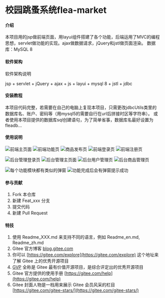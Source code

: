 # 校园跳蚤系统flea-market

#### 介绍
本项目用的jsp做前端页面，用layui组件搭建了各个功能，后端运用了MVC的编程思想，servlet做功能的实现。ajax做数据请求，jQuery和jstl做页面渲染。
数据库：MySQL 8

#### 软件架构
软件架构说明

jsp + servlet + jQuery + ajax + js + layui + mysql 8 + jstl + jdbc

#### 安装教程

本项目代码完整，若需要在自己的电脑上复现本项目，只需更改jdbcUtils类里的数据库名、账户、密码等（用mysql5的需要自行在url后拼接时区等字符串）。
或者使用本项目提供的数据库sql创建语句，为了简单省事，数据库名最好设置为fleadb...

#### 使用说明


![前端主页面](https://foruda.gitee.com/images/1670405724231247282/ef12f305_10208488.png "屏幕截图")
![前端功能页](https://foruda.gitee.com/images/1670405752910587108/1a1dd16d_10208488.png "屏幕截图")
![商品发布页](https://foruda.gitee.com/images/1670405778317590311/cbcc377d_10208488.png "屏幕截图")
![前端登录页](https://foruda.gitee.com/images/1670405806961294421/34992c4d_10208488.png "屏幕截图")
![前端注册页](https://foruda.gitee.com/images/1670405829161316294/6a248888_10208488.png "屏幕截图")


![后台管理登录页](https://foruda.gitee.com/images/1670405859515766835/cb9b9686_10208488.png "屏幕截图")
![后台管理主页面](https://foruda.gitee.com/images/1670405893433869555/6ba0ebb4_10208488.png "屏幕截图")
![后台用户管理页](https://foruda.gitee.com/images/1670405921277864627/56022028_10208488.png "屏幕截图")
![后台商品管理页](https://foruda.gitee.com/images/1670405951128723219/ffb073be_10208488.png "屏幕截图")


![每个功能模块都有类似的弹窗](https://foruda.gitee.com/images/1670405972851981504/6975239d_10208488.png "屏幕截图")
![功能完成后会有弹窗提示成功](https://foruda.gitee.com/images/1670406006271806704/39dc1921_10208488.png "屏幕截图")
#### 参与贡献

1.  Fork 本仓库
2.  新建 Feat_xxx 分支
3.  提交代码
4.  新建 Pull Request


#### 特技

1.  使用 Readme\_XXX.md 来支持不同的语言，例如 Readme\_en.md, Readme\_zh.md
2.  Gitee 官方博客 [blog.gitee.com](https://blog.gitee.com)
3.  你可以 [https://gitee.com/explore](https://gitee.com/explore) 这个地址来了解 Gitee 上的优秀开源项目
4.  [GVP](https://gitee.com/gvp) 全称是 Gitee 最有价值开源项目，是综合评定出的优秀开源项目
5.  Gitee 官方提供的使用手册 [https://gitee.com/help](https://gitee.com/help)
6.  Gitee 封面人物是一档用来展示 Gitee 会员风采的栏目 [https://gitee.com/gitee-stars/](https://gitee.com/gitee-stars/)
